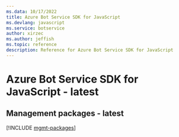 ```yaml
---
ms.data: 10/17/2022
title: Azure Bot Service SDK for JavaScript
ms.devlang: javascript
ms.service: botservice
author: xirzec
ms.author: jeffish
ms.topic: reference
description: Reference for Azure Bot Service SDK for JavaScript
---
```

# Azure Bot Service SDK for JavaScript - latest

## Management packages - latest
[!INCLUDE [mgmt-packages](bot-service-mgmt-index.md)]